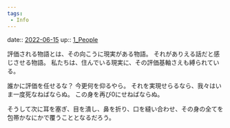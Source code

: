 ```yaml
---
tags:
 - Info
---
```


date:: [2022-06-15](Daily_Note/2022-06-15.md)
up:: [1_People](Bar/Novel/Nacaria/1_People.md)

評価される物語とは、その向こうに現実がある物語。
それがありえる話だと感じさせる物語。
私たちは、住んでいる現実に、その評価基軸さえも縛られている。

誰かに評価を任せるな？
今更何を仰るやら。
それを実現せらるなら、我々はいま一度死なねばならぬ。
この身を再び0にせねばならぬ。

そうして次に耳を塞ぎ、目を潰し、鼻を折り、口を縫い合わせ、その身の全てを包帯かなにかで覆うこととなるだろう。
